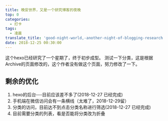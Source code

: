 ```yaml
---
title: 晚安世界，又是一个研究博客的夜晚
top: 0
categories:
  - 打卡
tags:
  - 凌晨
translate_title: 'good-night-world,-another-night-of-blogging-research'
date: 2018-12-25 00:30:00
---
```


这个hexo已经研究了一个星期了，终于初步成型。
测试一下分类，这是根据Archive的页面修改的，这个作者没有做这个页面，努力修改了一下。

<!-- more -->

## 剩余的优化

1. hexo的后台---目前应该差不多了(2018-12-27 已经完成)
2. 手机端在微信访问会有一条横线（太难了，2018-12-29留）
3. 分类的访问，目前达不到点击分类名称进行筛选(2018-12-27 已经完成)
4. 目前需要分类的列表，看是否能将分类改为折叠


